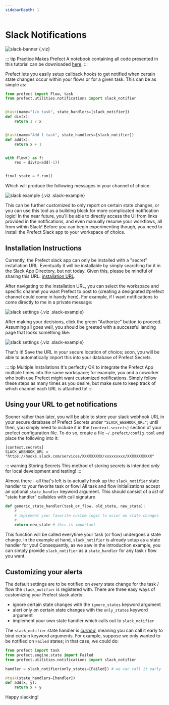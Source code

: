 ```yaml
---
sidebarDepth: 1
---
```


# Slack Notifications

![slack-banner](https://uploads-ssl.webflow.com/5ba446b0e783e26d5a2f2382/5bc4f20bd534b99be66f24aa_slack.png) {.viz}

::: tip Practice Makes Prefect
A notebook containing all code presented in this tutorial can be downloaded [here](/notebooks/slack-notifications.ipynb).
:::

Prefect lets you easily setup callback hooks to get notified when certain state changes occur within your flows or for a given task.
This can be as simple as:

```python
from prefect import Flow, task
from prefect.utilities.notifications import slack_notifier


@task(name="1/x task", state_handlers=[slack_notifier])
def div(x):
    return 1 / x


@task(name="Add 1 task", state_handlers=[slack_notifier])
def add(x):
    return x + 1


with Flow() as f:
    res = div(x=add(-1))


final_state = f.run()
```

Which will produce the following messages in your channel of choice:

![slack example](/example_slack.png) {.viz .slack-example}

This can be further customized to only report on certain state changes, or you can use this tool as a building block for more complicated notification logic!
In the near future, you'll be able to directly access the UI from links provided in the notifications, and even manually resume your workflows, all from within Slack!
Before you can begin experimenting though, you need to install the Prefect Slack app to your workspace of choice.

## Installation Instructions

Currently, the Prefect slack app can only be installed with a "secret" installation URL. Eventually it will be installable by simply searching for it in the Slack App Directory, but not today.  Given this, please be mindful of sharing this URL: [installation URL](https://prefect-slack.appspot.com).

After navigating to the installation URL, you can select the workspace and specific channel you want Prefect to post to (creating a designated #prefect channel could come in handy here).  For example, if I want notifications to come directly to me in a private message:

![slack settings](/slack_page1.png) {.viz .slack-example}

After making your decisions, click the green "Authorize" button to proceed.  Assuming all goes well, you should be greeted with a successful landing page that looks something like:

![slack settings](/slack_page2.png) {.viz .slack-example}

That's it! Save the URL in your secure location of choice; soon, you will be able to automatically import this into your database of Prefect Secrets.

::: tip Multiple Installations
It's perfectly OK to integrate the Prefect App multiple times into the same workspace; for example, you and a coworker who both use Prefect might want customized notifications.  Simply follow these steps as many times as you desire, but make sure to keep track of which channel each URL is attached to!
:::

## Using your URL to get notifications

Sooner rather than later, you will be able to store your slack webhook URL in your secure database of Prefect Secrets under `"SLACK_WEBHOOK_URL"`; until then, you simply need to include it in the `[context.secrets]` section of your prefect configuration file.  To do so, create a file `~/.prefect/config.toml` and place the following into it:

```
[context.secrets]
SLACK_WEBHOOK_URL = "https://hooks.slack.com/services/XXXXXXXXX/xxxxxxxxx/XXXXXXXXXXX"
```

::: warning Storing Secrets
This method of storing secrets is intended _only_ for local development and testing! 
:::

Almost there - all that's left is to actually hook up the `slack_notifier` state handler to your favorite task or flow! All task and flow initializations accept an optional `state_handler` keyword argument.  This should consist of a _list_ of "state handler" callables with call signature

```python
def generic_state_handler(task_or_flow, old_state, new_state):
    # ...
    # implement your favorite custom logic to occur on state changes
    # ...
    return new_state # this is important
```

This function will be called everytime your task (or flow) undergoes a state change.  In the example at hand, `slack_notifier` is already setup as a state handler for you!
Consequently, as we saw in the introduction example, you can simply provide `slack_notifier` as a `state_handler` for any task / flow you want.

## Customizing your alerts

The default settings are to be notified on _every_ state change for the task / flow the `slack_notifier` is registered with. There are three easy ways of customizing your Prefect slack alerts:

- ignore certain state changes with the `ignore_states` keyword argument
- alert only on certain state changes with the `only_states` keyword argument
- implement your own state handler which calls out to `slack_notifier`

The `slack_notifier` state handler is [_curried_](https://en.wikipedia.org/wiki/Currying), meaning you can call it early to bind certain keyword arguments.  For example, suppose we only wanted to be notified on `Failed` states; in that case, we could do:

```python
from prefect import task
from prefect.engine.state import Failed
from prefect.utilities.notifications import slack_notifier

handler = slack_notifier(only_states=[Failed]) # we can call it early

@task(state_handlers=[handler])
def add(x, y):
    return x + y
```

Happy slacking!
